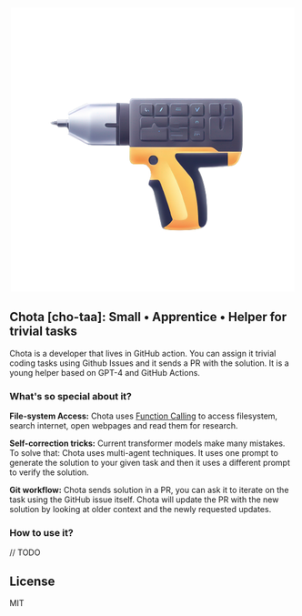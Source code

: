 <center>

![header.png](header.png)

</center>

## Chota [cho-taa]: Small • Apprentice • Helper for trivial tasks

Chota is a developer that lives in GitHub action. You can assign it trivial coding tasks using Github Issues and it sends a PR with the solution. It is a young helper based on GPT-4 and GitHub Actions.

### What's so special about it?

**File-system Access:** Chota uses [Function Calling](https://openai.com/blog/function-calling-and-other-api-updates) to access filesystem, search internet, open webpages and read them for research.

**Self-correction tricks:** Current transformer models make many mistakes. To solve that: Chota uses multi-agent techniques. It uses one prompt to generate the solution to your given task and then it uses a different prompt to verify the solution.

**Git workflow:** Chota sends solution in a PR, you can ask it to iterate on the task using the GitHub issue itself. Chota will update the PR with the new solution by looking at older context and the newly requested updates.

### How to use it?
// TODO


## License
MIT

